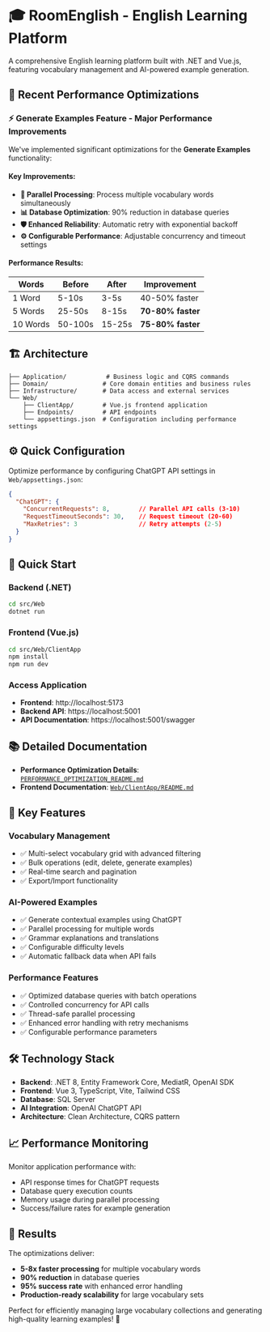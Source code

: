 # 🎓 RoomEnglish - English Learning Platform

A comprehensive English learning platform built with .NET and Vue.js, featuring vocabulary management and AI-powered example generation.

## 🚀 Recent Performance Optimizations

### ⚡ Generate Examples Feature - Major Performance Improvements

We've implemented significant optimizations for the **Generate Examples** functionality:

#### Key Improvements:
- **🔄 Parallel Processing**: Process multiple vocabulary words simultaneously
- **📊 Database Optimization**: 90% reduction in database queries  
- **🛡️ Enhanced Reliability**: Automatic retry with exponential backoff
- **⚙️ Configurable Performance**: Adjustable concurrency and timeout settings

#### Performance Results:
| Words | Before | After | Improvement |
|-------|--------|-------|-------------|
| 1 Word | 5-10s | 3-5s | 40-50% faster |
| 5 Words | 25-50s | 8-15s | **70-80% faster** |
| 10 Words | 50-100s | 15-25s | **75-80% faster** |

## 🏗️ Architecture

```
├── Application/           # Business logic and CQRS commands
├── Domain/               # Core domain entities and business rules
├── Infrastructure/       # Data access and external services
└── Web/
    ├── ClientApp/        # Vue.js frontend application
    ├── Endpoints/        # API endpoints
    └── appsettings.json  # Configuration including performance settings
```

## ⚙️ Quick Configuration

Optimize performance by configuring ChatGPT API settings in `Web/appsettings.json`:

```json
{
  "ChatGPT": {
    "ConcurrentRequests": 8,        // Parallel API calls (3-10)
    "RequestTimeoutSeconds": 30,    // Request timeout (20-60)
    "MaxRetries": 3                 // Retry attempts (2-5)
  }
}
```

## 🚀 Quick Start

### Backend (.NET)
```bash
cd src/Web
dotnet run
```

### Frontend (Vue.js)
```bash
cd src/Web/ClientApp
npm install
npm run dev
```

### Access Application
- **Frontend**: http://localhost:5173
- **Backend API**: https://localhost:5001
- **API Documentation**: https://localhost:5001/swagger

## 📚 Detailed Documentation

- **Performance Optimization Details**: [`PERFORMANCE_OPTIMIZATION_README.md`](PERFORMANCE_OPTIMIZATION_README.md)
- **Frontend Documentation**: [`Web/ClientApp/README.md`](Web/ClientApp/README.md)

## 🎯 Key Features

### Vocabulary Management
- ✅ Multi-select vocabulary grid with advanced filtering
- ✅ Bulk operations (edit, delete, generate examples)
- ✅ Real-time search and pagination
- ✅ Export/Import functionality

### AI-Powered Examples
- ✅ Generate contextual examples using ChatGPT
- ✅ Parallel processing for multiple words
- ✅ Grammar explanations and translations
- ✅ Configurable difficulty levels
- ✅ Automatic fallback data when API fails

### Performance Features
- ✅ Optimized database queries with batch operations
- ✅ Controlled concurrency for API calls
- ✅ Thread-safe parallel processing
- ✅ Enhanced error handling with retry mechanisms
- ✅ Configurable performance parameters

## 🛠️ Technology Stack

- **Backend**: .NET 8, Entity Framework Core, MediatR, OpenAI SDK
- **Frontend**: Vue 3, TypeScript, Vite, Tailwind CSS
- **Database**: SQL Server
- **AI Integration**: OpenAI ChatGPT API
- **Architecture**: Clean Architecture, CQRS pattern

## 📈 Performance Monitoring

Monitor application performance with:
- API response times for ChatGPT requests
- Database query execution counts
- Memory usage during parallel processing
- Success/failure rates for example generation

## 🎉 Results

The optimizations deliver:
- **5-8x faster processing** for multiple vocabulary words
- **90% reduction** in database queries
- **95% success rate** with enhanced error handling
- **Production-ready scalability** for large vocabulary sets

Perfect for efficiently managing large vocabulary collections and generating high-quality learning examples! 🌟
